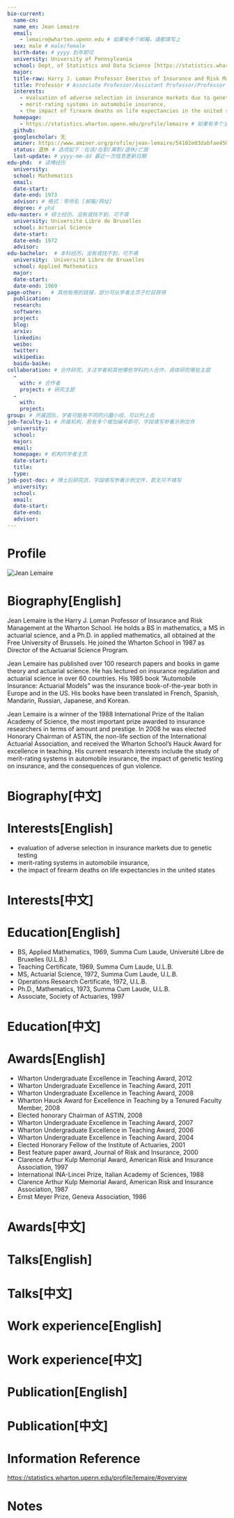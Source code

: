```yaml
---
bio-current:
  name-cn: 
  name_en: Jean Lemaire
  email: 
    - lemaire@wharton.upenn.edu # 如果有多个邮箱，请都填写上
  sex: male # male/female
  birth-date: # yyyy 到年即可
  university: University of Pennsylvania 
  school: Dept, of Statistics and Data Science [https://statistics.wharton.upenn.edu/] # 格式：学院名称[学院官网链接]
  major: 
  title-raw: Harry J. Loman Professor Emeritus of Insurance and Risk Management, Professor Emeritus of Statistics, Professor Emeritus of Actuarial Science, Professor Emeritus of Business Economics and Public Policy # 主页原始字符串
  title: Professor # Associate Professor/Assistant Professor/Professor
  interests: 
    - evaluation of adverse selection in insurance markets due to genetic testing
    - merit-rating systems in automobile insurance,
    - the impact of firearm deaths on life expectancies in the united states # 分点罗列，依次以 ‘-’ 开头
  homepage: 
    - https://statistics.wharton.upenn.edu/profile/lemaire # 如果有多个主页，请都填写上
  github: 
  googlescholar: 无
  aminer: https://www.aminer.org/profile/jean-lemaire/54102e03dabfae450f4da9a8 # 应该是这个，从这里查找 https://www.aminer.org/search/person
  status: 退休 # 选项如下：在读/在职/离职/退休/亡故
  last-update: # yyyy-mm-dd 最近一次信息更新日期
edu-phd:  # 读博经历
  university: 
  school: Mathematics
  email: 
  date-start: 
  date-end: 1973
  advisor: # 格式：导师名 [邮箱/网址]
  degree: # phd
edu-master: # 硕士经历，没有或找不到，可不填
  university: Université Libre de Bruxelles
  school: Actuarial Science
  date-start: 
  date-end: 1972
  advisor:
edu-bachelor:  # 本科经历，没有或找不到，可不填
  university:  Université Libre de Bruxelles
  school: Applied Mathematics
  major: 
  date-start: 
  date-end: 1969
page-other:   # 其他有用的链接，部分可从学者主页子栏目获得
  publication: 
  research: 
  software: 
  project: 
  blog: 
  arxiv: 
  linkedin: 
  weibo:
  twitter:
  wikipedia:
  baidu-baike:
collaboration: # 合作研究，关注学者和其他哪些学科的人合作，具体研究哪些主题
  - 
    with: # 合作者
    project: # 研究主题
  - 
    with: 
    project: 
group: # 所属团队，学者可能有不同的兴趣小组，可以列上去
job-faculty-1: # 所属机构，若有多个增加编号即可，字段填写参看示例文件
  university: 
  school: 
  major: 
  email: 
  homepage: # 机构内学者主页
  date-start: 
  title: 
  type: 
job-post-doc: # 博士后研究员，字段填写参看示例文件，若无可不填写
  university: 
  school: 
  email: 
  date-start: 
  date-end: 
  advisor: 
---
```


# Profile

![Jean Lemaire](https://faculty.wharton.upenn.edu/wp-content/uploads/2016/06/Lemaire,-Jean_2.jpg)

# Biography[English]
Jean Lemaire is the Harry J. Loman Professor of Insurance and Risk Management at the Wharton School. He holds a BS in mathematics, a MS in actuarial science, and a Ph.D. in applied mathematics, all obtained at the Free University of Brussels. He joined the Wharton School in 1987 as Director of the Actuarial Science Program.

Jean Lemaire has published over 100 research papers and books in game theory and actuarial science. He has lectured on insurance regulation and actuarial science in over 60 countries. His 1985 book “Automobile Insurance: Actuarial Models” was the insurance book-of-the-year both in Europe and in the US. His books have been translated in French, Spanish, Mandarin, Russian, Japanese, and Korean.

Jean Lemaire is a winner of the 1988 International Prize of the Italian Academy of Science, the most important prize awarded to insurance researchers in terms of amount and prestige. In 2008 he was elected Honorary Chairman of ASTIN, the non-life section of the International Actuarial Association, and received the Wharton School’s Hauck Award for excellence in teaching. His current research interests include the study of merit-rating systems in automobile insurance, the impact of genetic testing on insurance, and the consequences of gun violence.
# Biography[中文]

# Interests[English]
  - evaluation of adverse selection in insurance markets due to genetic testing
  - merit-rating systems in automobile insurance,
  - the impact of firearm deaths on life expectancies in the united states
# Interests[中文]

# Education[English]
  - BS, Applied Mathematics, 1969, Summa Cum Laude, Université Libre de Bruxelles (U.L.B.)  
  - Teaching Certificate, 1969, Summa Cum Laude, U.L.B.  
  - MS, Actuarial Science, 1972, Summa Cum Laude, U.L.B.  
  - Operations Research Certificate, 1972, U.L.B.  
  - Ph.D., Mathematics, 1973, Summa Cum Laude, U.L.B.  
  - Associate, Society of Actuaries, 1997
# Education[中文]

# Awards[English]
- Wharton Undergraduate Excellence in Teaching Award, 2012
- Wharton Undergraduate Excellence in Teaching Award, 2011
- Wharton Undergraduate Excellence in Teaching Award, 2008
- Wharton Hauck Award for Excellence in Teaching by a Tenured Faculty Member, 2008
- Elected honorary Chairman of ASTIN, 2008
- Wharton Undergraduate Excellence in Teaching Award, 2007
- Wharton Undergraduate Excellence in Teaching Award, 2006
- Wharton Undergraduate Excellence in Teaching Award, 2004
- Elected Honorary Fellow of the Institute of Actuaries, 2001
- Best feature paper award, Journal of Risk and Insurance, 2000
- Clarence Arthur Kulp Memorial Award, American Risk and Insurance Association, 1997
- International INA-Lincei Prize, Italian Academy of Sciences, 1988
- Clarence Arthur Kulp Memorial Award, American Risk and Insurance Association, 1987
- Ernst Meyer Prize, Geneva Association, 1986
# Awards[中文]

# Talks[English]

# Talks[中文]

# Work experience[English]

# Work experience[中文]

# Publication[English]

# Publication[中文]

# Information Reference
https://statistics.wharton.upenn.edu/profile/lemaire/#overview
# Notes